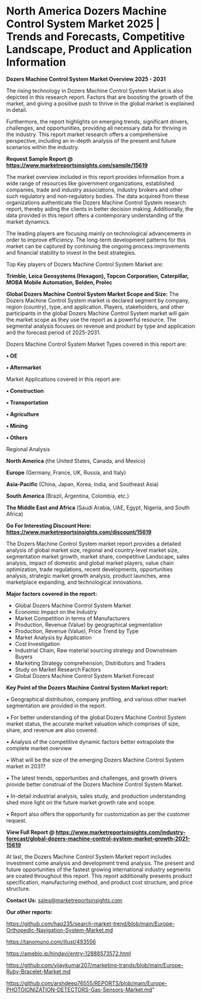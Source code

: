  # North America Dozers Machine Control System Market 2025 | Trends and Forecasts, Competitive Landscape, Product and Application Information

<Strong> Dozers Machine Control System Market Overview 2025 - 2031</strong>

The rising technology in Dozers Machine Control System Market is also depicted in this research report. Factors that are boosting the growth of the market, and giving a positive push to thrive in the global market is explained in detail.

Furthermore, the report highlights on emerging trends, significant drivers, challenges, and opportunities, providing all necessary data for thriving in the industry. This report market research offers a comprehensive perspective, including an in-depth analysis of the present and future scenarios within the industry.

<strong>Request Sample Report @ <a href=https://www.marketreportsinsights.com/sample/15619>https://www.marketreportsinsights.com/sample/15619</a></strong>

The market overview included in this report provides information from a wide range of resources like government organizations, established companies, trade and industry associations, industry brokers and other such regulatory and non-regulatory bodies. The data acquired from these organizations authenticate the Dozers Machine Control System research report, thereby aiding the clients in better decision making. Additionally, the data provided in this report offers a contemporary understanding of the market dynamics.

The leading players are focusing mainly on technological advancements in order to improve efficiency. The long-term development patterns for this market can be captured by continuing the ongoing process improvements and financial stability to invest in the best strategies.

Top Key players of Dozers Machine Control System Market are:

<strong>Trimble, Leica Geosystems (Hexagon), Topcon Corporation, Caterpillar, MOBA Mobile Automation, Belden, Prolec</strong>

<strong><b>Global Dozers Machine Control System Market Scope and Size:</b></strong>
The Dozers Machine Control System market is declared segment by company, region (country), type, and application. Players, stakeholders, and other participants in the global Dozers Machine Control System market will gain the market scope as they use the report as a powerful resource. The segmental analysis focuses on revenue and product by type and application and the forecast period of 2025-2031.

Dozers Machine Control System Market Types covered in this report are:

<strong>• OE

• Aftermarket</strong>

Market Applications covered in this report are:

<strong>• Construction

• Transportation

• Agriculture

• Mining

• Others</strong> 

Regional Analysis

<strong>North America</strong> (the United States, Canada, and Mexico)

<strong>Europe</strong> (Germany, France, UK, Russia, and Italy)

<strong>Asia-Pacific</strong> (China, Japan, Korea, India, and Southeast Asia)

<strong>South America</strong> (Brazil, Argentina, Colombia, etc.)

<strong>The Middle East and Africa</strong> (Saudi Arabia, UAE, Egypt, Nigeria, and South Africa)

<strong>Go For Interesting Discount Here: <a href=https://www.marketreportsinsights.com/discount/15619>https://www.marketreportsinsights.com/discount/15619</a></strong>

The Dozers Machine Control System market report provides a detailed analysis of global market size, regional and country-level market size, segmentation market growth, market share, competitive Landscape, sales analysis, impact of domestic and global market players, value chain optimization, trade regulations, recent developments, opportunities analysis, strategic market growth analysis, product launches, area marketplace expanding, and technological innovations.

<strong><b>Major factors covered in the report:</b></strong>
<ul>
  <li>Global Dozers Machine Control System Market </li>
  <li>Economic Impact on the Industry</li>
  <li>Market Competition in terms of Manufacturers</li>
  <li>Production, Revenue (Value) by geographical segmentation</li>
  <li>Production, Revenue (Value), Price Trend by Type</li>
  <li>Market Analysis by Application</li>
  <li>Cost Investigation</li>
  <li>Industrial Chain, Raw material sourcing strategy and Downstream Buyers</li>
  <li>Marketing Strategy comprehension, Distributors and Traders</li>
  <li>Study on Market Research Factors</li>
  <li>Global Dozers Machine Control System Market Forecast</li>
</ul>

<strong><b>Key Point of the Dozers Machine Control System Market report:</b></strong>

• Geographical distribution, company profiling, and various other market segmentation are provided in the report.

• For better understanding of the global Dozers Machine Control System market status, the accurate market valuation which comprises of size, share, and revenue are also covered.

• Analysis of the competitive dynamic factors better extrapolate the complete market overview

• What will be the size of the emerging Dozers Machine Control System market in 2031?

• The latest trends, opportunities and challenges, and growth drivers provide better construal of the Dozers Machine Control System Market.

• In-detail industrial analysis, sales study, and production understanding shed more light on the future market growth rate and scope.

• Report also offers the opportunity for customization as per the customer request.

<strong><b>View Full Report @ <a href=https://www.marketreportsinsights.com/industry-forecast/global-dozers-machine-control-system-market-growth-2021-15619>https://www.marketreportsinsights.com/industry-forecast/global-dozers-machine-control-system-market-growth-2021-15619</a></b></strong>


At last, the Dozers Machine Control System Market report includes investment come analysis and development trend analysis. The present and future opportunities of the fastest growing international industry segments are coated throughout this report. This report additionally presents product specification, manufacturing method, and product cost structure, and price structure.

<strong>Contact Us:</strong>
sales@marketreportsinsights.com

<strong>Our other reports:</strong>

<a href=https://github.com/haq235/search-market-trend/blob/main/Europe-Orthopedic-Navigation-System-Market.md>https://github.com/haq235/search-market-trend/blob/main/Europe-Orthopedic-Navigation-System-Market.md</a>

<a href=https://tanomuno.com/illust/493556>https://tanomuno.com/illust/493556</a>

<a href=https://ameblo.jp/hindavi/entry-12888573572.html>https://ameblo.jp/hindavi/entry-12888573572.html</a>

<a href=https://github.com/vijaykumar207/marketing-trands/blob/main/Europe-Ruby-Bracelet-Market.md>https://github.com/vijaykumar207/marketing-trands/blob/main/Europe-Ruby-Bracelet-Market.md</a>

<a href=https://github.com/arshdeep76555/REPORTS/blob/main/Europe-PHOTOIONIZATION-DETECTORS-Gas-Sensors-Market.md>https://github.com/arshdeep76555/REPORTS/blob/main/Europe-PHOTOIONIZATION-DETECTORS-Gas-Sensors-Market.md</a>"

